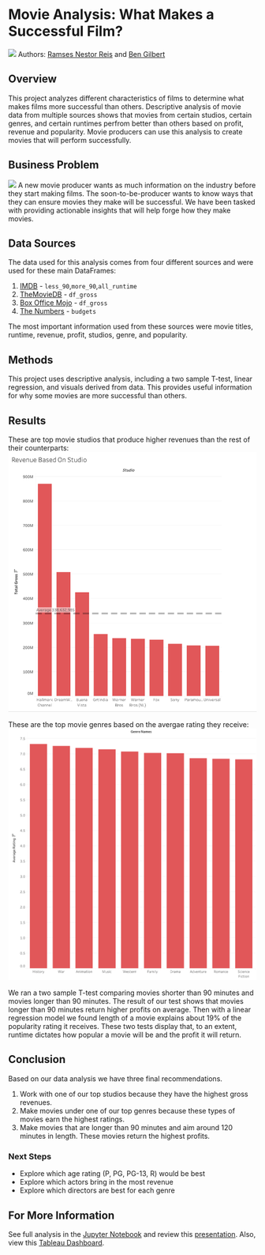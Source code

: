 # Movie Analysis: What Makes a Successful Film?
![](https://thumbs.dreamstime.com/b/film-reel-movie-cinema-vector-film-reel-movie-107164547.jpg)
Authors: [Ramses Nestor Reis](http://www.linkedin.com/in/ramses-nestor) and [Ben Gilbert](https://www.linkedin.com/in/benjamin-gilbert333/)
## Overview
This project analyzes different characteristics of films to determine what makes films more successful than others. Descriptive analysis of movie data from multiple sources shows that movies from certain studios, certain genres, and certain runtimes perfrom better than others based on profit, revenue and popularity. Movie producers can use this analysis to create movies that will perform successfully.
## Business Problem
![](https://www.grandsierraresort.com/hubfs/recreation/Grand-Sierra-Cinema-view-of-auditorium_q085_1920x1080.jpg)
A new movie producer wants as much information on the industry before they start making films. The soon-to-be-producer wants to know ways that they can ensure movies they make will be successful. We have been tasked with providing actionable insights that will help forge how they make movies.
## Data Sources
The data used for this analysis comes from four different sources and were used for these main DataFrames:
1. [IMDB](https://www.imdb.com/) - `less_90`,`more_90`,`all_runtime`
2. [TheMovieDB](https://www.themoviedb.org/) - `df_gross`
3. [Box Office Mojo](https://www.boxofficemojo.com/) - `df_gross`
4. [The Numbers](https://www.the-numbers.com/) - `budgets`

The most important information used from these sources were movie titles, runtime, revenue, profit, studios, genre, and popularity.
## Methods
This project uses descriptive analysis, including a two sample T-test, linear regression, and visuals derived from data. This provides useful information for why some movies are more successful than others.
## Results
These are top movie studios that produce higher revenues than the rest of their counterparts:
![](charts_png/studios.png)

These are the top movie genres based on the avergae rating they receive:
![](charts_png/genres.png)

We ran a two sample T-test comparing movies shorter than 90 minutes and movies longer than 90 minutes. The result of our test shows that movies longer than 90 minutes return higher profits on average. Then with a linear regression model we found length of a movie explains about 19% of the popularity rating it receives. These two tests display that, to an extent, runtime dictates how popular a movie will be and the profit it will return.
## Conclusion
Based on our data analysis we have three final recommendations.
1. Work with one of our top studios because they have the highest gross revenues.
2. Make movies under one of our top genres because these types of movies earn the highest ratings.
3. Make movies that are longer than 90 minutes and aim around 120 minutes in length. These movies return the highest profits.
### Next Steps
- Explore which age rating (P, PG, PG-13, R) would be best
- Explore which actors bring in the most revenue
- Explore which directors are best for each genre
## For More Information
See full analysis in the [Jupyter Notebook](https://github.com/ramses02/Movies_Phase_2/blob/main/notebook.ipynb) and review this [presentation](). Also, view this [Tableau Dashboard](https://public.tableau.com/app/profile/ramses.nestor.reis/viz/MoviesGraphs/Dashboard1?publish=yes).